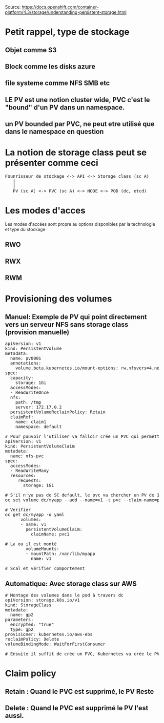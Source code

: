 Source: https://docs.openshift.com/container-platform/4.3/storage/understanding-persistent-storage.html

# Petit rappel, type de stockage
## Objet comme S3
## Block comme les disks azure
## file systeme comme NFS SMB etc
## LE PV est une notion cluster wide, PVC c'est le "bound" d'un PV dans un namespace. 
## un PV bounded par PVC, ne peut etre utilisé que dans le namespace en question

# La notion de storage class peut se présenter comme ceci
<pre>
Founrisseur de stockage <-> API <-> Storage class (sc A)
   |
   |
   PV (sc A) <-> PVC (sc A) <-> NODE <-> POD (dc, etcd)
</pre>

# Les modes d'acces
Les modes d'accées sont propre au options disponibles par la technologie et type du stockage
## RWO
## RWX
## RWM

# Provisioning des volumes
## Manuel:  Exemple de PV qui point directement vers un serveur NFS sans storage class (provision manuelle)
<pre>
apiVersion: v1
kind: PersistentVolume
metadata:
  name: pv0001
  annotations:
    volume.beta.kubernetes.io/mount-options: rw,nfsvers=4,noexec 
spec:
  capacity:
    storage: 1Gi
  accessModes:
  - ReadWriteOnce
  nfs:
    path: /tmp
    server: 172.17.0.2
  persistentVolumeReclaimPolicy: Retain
  claimRef:
    name: claim1
    namespace: default

# Pour pouvoir l'utiliser va falloir crée un PVC qui permettra de le monter dans le pod
apiVersion: v1
kind: PersistentVolumeClaim
metadata:
  name: nfs-pvc  
spec:
  accessModes:
  - ReadWriteMany      
  resources:
     requests:
       storage: 1Gi

# S'il n'ya pas de SC default, le pvc va chercher un PV de 1G ou plus si disponible et va le "bound"
oc set volume dc/myapp --add --name=v1 -t pvc --claim-name=pvc1 --mount-path=/var/lib/myapp

# Verifier
oc get dc/myapp -o yaml
      volumes:
      - name: v1
        persistentVolumeClaim:
          claimName: pvc1

# La ou il est monté
        volumeMounts:
        - mountPath: /var/lib/myapp
          name: v1

# Scal et vérifier comportement
</pre>

## Automatique: Avec storage class sur AWS
<pre>
# Montage des volumes dans le pod à travers dc
apiVersion: storage.k8s.io/v1
kind: StorageClass
metadata:
  name: gp2
parameters:
  encrypted: "true"
  type: gp2
provisioner: kubernetes.io/aws-ebs
reclaimPolicy: Delete
volumeBindingMode: WaitForFirstConsumer

# Ensuite il suffit de crée un PVC, Kubernetes va crée le PV requis et le bound au PVC
</pre>

# Claim policy
## Retain : Quand le PVC est supprimé, le PV Reste
## Delete : Quand le PVC est supprimé le PV l'est aussi.